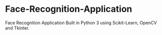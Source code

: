 # Face-Recognition-Application
Face Recognition Application Built in Python 3 using Scikit-Learn, OpenCV and Tkinter.
